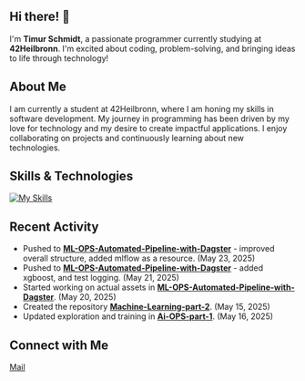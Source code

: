 ## Hi there! 👋

I'm **Timur Schmidt**, a passionate programmer currently studying at **42Heilbronn**. I'm excited about coding, problem-solving, and bringing ideas to life through technology!

## About Me

I am currently a student at 42Heilbronn, where I am honing my skills in software development. My journey in programming has been driven by my love for technology and my desire to create impactful applications. I enjoy collaborating on projects and continuously learning about new technologies.

## Skills & Technologies

[![My Skills](https://skillicons.dev/icons?i=c,cpp,py,sklearn,git,docker&perline=8)](https://skillicons.dev)

## Recent Activity

- Pushed to [**ML-OPS-Automated-Pipeline-with-Dagster**](https://github.com/rilikt/ML-OPS-Automated-Pipeline-with-Dagster) - improved overall structure, added mlflow as a resource. (May 23, 2025)
- Pushed to [**ML-OPS-Automated-Pipeline-with-Dagster**](https://github.com/rilikt/ML-OPS-Automated-Pipeline-with-Dagster) - added xgboost, and test logging. (May 21, 2025)
- Started working on actual assets in [**ML-OPS-Automated-Pipeline-with-Dagster**](https://github.com/rilikt/ML-OPS-Automated-Pipeline-with-Dagster). (May 20, 2025)
- Created the repository [**Machine-Learning-part-2**](https://github.com/rilikt/Machine-Learning-part-2). (May 15, 2025)
- Updated exploration and training in [**Ai-OPS-part-1**](https://github.com/rilikt/Ai-OPS-part-1). (May 16, 2025)

## Connect with Me

[Mail](timur.schmidt.ts@gmail.com)
